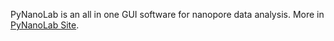 PyNanoLab is an all in one GUI software for nanopore data analysis. More in [PyNanoLab Site](https://www.pynanolab.com/).

